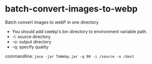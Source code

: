 # batch-convert-images-to-webp
Batch convert images to webP in one directory  
- You should add cwebp's bin directory to environment variable path.  
- -i: source directory
- -o: output directory
- -q: specify quality

commandline:
`java -jar ToWebp.jar -q 90 -i /source -o /dest`
